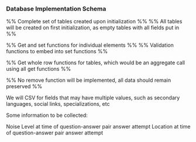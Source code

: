 
### Database Implementation Schema

%% Complete set of tables created upon initialization %%
%% All tables will be created on first initialization, as empty tables with all fields put in %%

%% Get and set functions for individual elements %%
%% Validation functions to embed into set functions %%

%% Get whole row functions for tables, which would be an aggregate call using all get functions %%

%% No remove function will be implemented, all data should remain preserved %%

We will CSV for fields that may have multiple values, such as secondary languages, social links, specializations, etc


Some information to be collected:

Noise Level at time of question-answer pair answer attempt
Location at time of question-answer pair answer attempt
